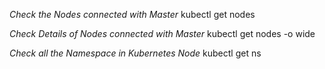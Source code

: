 *Check the Nodes connected with Master*
kubectl get nodes

*Check Details of Nodes connected with Master*
kubectl get nodes -o wide

*Check all the Namespace in Kubernetes Node*
kubectl get ns
